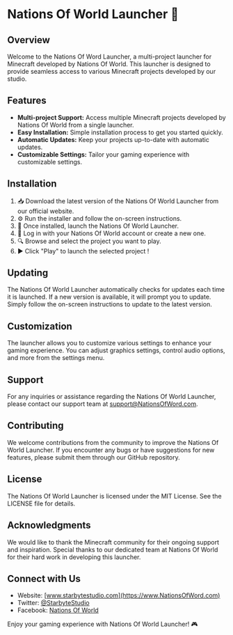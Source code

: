 # Nations Of World Launcher 🚀

## Overview
Welcome to the Nations Of Word Launcher, a multi-project launcher for Minecraft developed by Nations Of World. This launcher is designed to provide seamless access to various Minecraft projects developed by our studio.

## Features
- **Multi-project Support:** Access multiple Minecraft projects developed by Nations Of World from a single launcher.
- **Easy Installation:** Simple installation process to get you started quickly.
- **Automatic Updates:** Keep your projects up-to-date with automatic updates.
- **Customizable Settings:** Tailor your gaming experience with customizable settings.

## Installation
1. 📥 Download the latest version of the Nations Of World Launcher from our official website.
2. ⚙️ Run the installer and follow the on-screen instructions.
3. 🚀 Once installed, launch the Nations Of World Launcher.
4. 👤 Log in with your Nations Of World account or create a new one.
5. 🔍 Browse and select the project you want to play.
6. ▶️ Click "Play" to launch the selected project !

## Updating
The Nations Of World Launcher automatically checks for updates each time it is launched. If a new version is available, it will prompt you to update. Simply follow the on-screen instructions to update to the latest version.

## Customization
The launcher allows you to customize various settings to enhance your gaming experience. You can adjust graphics settings, control audio options, and more from the settings menu.

## Support
For any inquiries or assistance regarding the Nations Of World Launcher, please contact our support team at support@NationsOfWord.com.

## Contributing
We welcome contributions from the community to improve the Nations Of World Launcher. If you encounter any bugs or have suggestions for new features, please submit them through our GitHub repository.

## License
The Nations Of World Launcher is licensed under the MIT License. See the LICENSE file for details.

## Acknowledgments
We would like to thank the Minecraft community for their ongoing support and inspiration. Special thanks to our dedicated team at Nations Of World for their hard work in developing this launcher.

## Connect with Us
- Website: [www.starbytestudio.com](https://www.NationsOfWord.com)
- Twitter: [@StarbyteStudio](https://twitter.com/StarbyteStudio)
- Facebook: [Nations Of World](https://www.facebook.com/StarbyteStudio)

Enjoy your gaming experience with Nations Of World Launcher! 🎮
